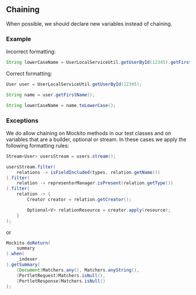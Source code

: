 ## **Chaining** ##

When possible, we should declare new variables instead of chaining.

### **Example** ###

Incorrect formatting:

```java
String lowerCaseName = UserLocalServiceUtil.getUserById(12345).getFirstName().toLowerCase();
```

Correct formatting:

```java
User user = UserLocalServiceUtil.getUserById(12345);

String name = user.getFirstName();

String lowerCaseName = name.toLowerCase();
```

### **Exceptions** ###

We do allow chaining on Mockito methods in our test classes and on variables
that are a builder, optional or stream. In these cases we apply the following
formatting rules:

```java
Stream<User> usersStream = users.stream();

usersStream.filter(
    relations -> isFieldIncluded(types, relation.getName())
).filter(
    relation -> representorManager.isPresent(relation.getType())
).filter(
    relation -> {
        Creator creator = relation.getCreator();

        Optional<V> relationResource = creator.apply(resource);
    }
);
```

or

```java
Mockito.doReturn(
    summary
).when(
    _indexer
).getSummary(
    (Document)Matchers.any(), Matchers.anyString(),
    (PortletRequest)Matchers.isNull(),
    (PortletResponse)Matchers.isNull()
);
```